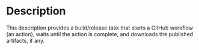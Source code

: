 # Description

This description provides a build/release task that starts
a GitHub workflow (an action), waits until the action is complete,
and downloads the published artifacts, if any.
